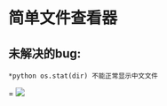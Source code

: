 简单文件查看器
==============
未解决的bug:
------------
	*python os.stat(dir) 不能正常显示中文文件
 
=
	![](https://raw.github.com/fish267/file_info_checker/blob/master/screen.png)
	
